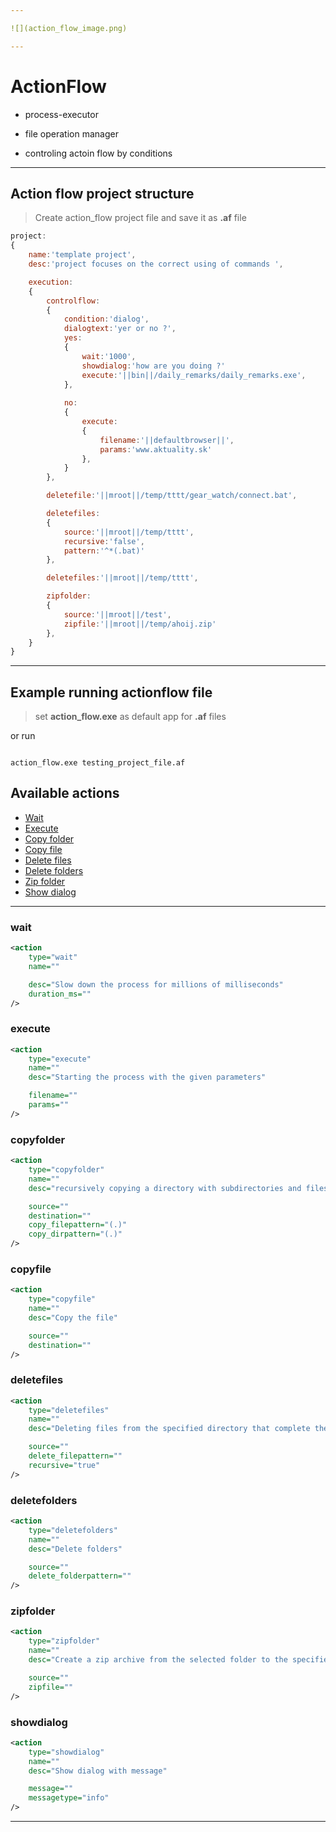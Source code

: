 ```yaml
---

![](action_flow_image.png)

---
```


# ActionFlow

* process-executor 

* file operation manager

* controling actoin flow by conditions

---

## Action flow project structure

> Create action_flow project file and save it as **.af** file 

```javascript
project:
{
    name:'template project',
    desc:'project focuses on the correct using of commands ',

    execution:
    {
    	controlflow:
        {
            condition:'dialog',
            dialogtext:'yer or no ?',
            yes:
            {
            	wait:'1000',
            	showdialog:'how are you doing ?'
            	execute:'||bin||/daily_remarks/daily_remarks.exe',
            },
            
            no:
            {
            	execute:
			    {
					filename:'||defaultbrowser||',
					params:'www.aktuality.sk'
				},
            }    
        },

		deletefile:'||mroot||/temp/tttt/gear_watch/connect.bat',

    	deletefiles:
        {
            source:'||mroot||/temp/tttt',
            recursive:'false',
            pattern:'^*(.bat)'
        },

        deletefiles:'||mroot||/temp/tttt',

		zipfolder:
        {
            source:'||mroot||/test',
            zipfile:'||mroot||/temp/ahoij.zip'
        },
    }
}

```

---

## Example running actionflow file

> set **action_flow.exe** as  default app for **.af** files

or run

```console

action_flow.exe testing_project_file.af

```

## Available actions

- [Wait](#wait)
- [Execute](#execute)
- [Copy folder](#copyfolder)
- [Copy file](#copyfile)
- [Delete files](#deletefiles)
- [Delete folders](#deletefolders)
- [Zip folder](#zipfolder)
- [Show dialog](#showdialog)

---

### wait

```xml
<action
	type="wait" 
	name=""

	desc="Slow down the process for millions of milliseconds"
	duration_ms="" 
/>
```

### execute

```xml
<action
	type="execute" 
	name=""
	desc="Starting the process with the given parameters"

	filename=""
	params="" 
/>		 
```

### copyfolder

```xml
<action 
	type="copyfolder" 
	name=""
	desc="recursively copying a directory with subdirectories and files that complete the copy pattern"

	source=""
	destination="" 
	copy_filepattern="(.)" 
	copy_dirpattern="(.)" 
/>
```
### copyfile

```xml
<action 
	type="copyfile" 
	name=""
	desc="Copy the file"

	source=""
	destination="" 
/>	
```
### deletefiles

```xml
<action 
	type="deletefiles" 
	name=""
	desc="Deleting files from the specified directory that complete the delete pattern"

	source=""
	delete_filepattern="" 
	recursive="true" 
/>	
```
### deletefolders

```xml
<action 
	type="deletefolders" 
	name=""
	desc="Delete folders"

	source=""
	delete_folderpattern="" 
/>		 
```
### zipfolder

```xml
<action
	type="zipfolder" 
	name=""
	desc="Create a zip archive from the selected folder to the specified target file"

	source=""
	zipfile="" 
/>		 
```
### showdialog

```xml
<action 
	type="showdialog" 
	name=""
	desc="Show dialog with message"

	message=""
	messagetype="info" 
/>		
```

---
